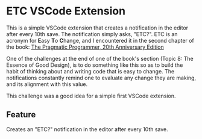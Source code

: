 # ETC VSCode Extension

This is a simple VSCode extension that creates a notification in the editor after every 10th save. The notification simply asks, "ETC?".
ETC is an acronym for **E**asy **T**o **C**hange, and I encountered it in the second chapter of the book: [The Pragmatic Programmer, 20th Anniversary Edition](https://pragprog.com/titles/tpp20/the-pragmatic-programmer-20th-anniversary-edition/)

One of the challenges at the end of one of the book's section (Topic 8: The Essence of Good Design), is to do something like this so as to build the habit of thinking about and writing code that is easy to change. The notifications constantly remind one to evaluate any change they are making, and its alignment with this value.

This challenge was a good idea for a simple first VSCode extension.

## Feature

Creates an "ETC?" notification in the editor after every 10th save.
